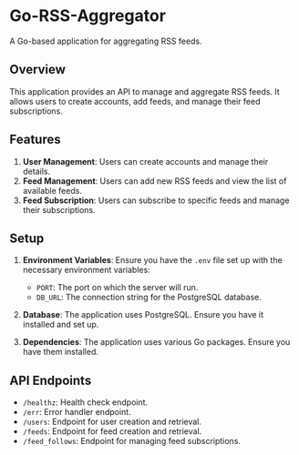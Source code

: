 # Go-RSS-Aggregator

A Go-based application for aggregating RSS feeds.

## Overview

This application provides an API to manage and aggregate RSS feeds. It allows users to create accounts, add feeds, and manage their feed subscriptions.

## Features

1. **User Management**: Users can create accounts and manage their details.
2. **Feed Management**: Users can add new RSS feeds and view the list of available feeds.
3. **Feed Subscription**: Users can subscribe to specific feeds and manage their subscriptions.

## Setup

1. **Environment Variables**: Ensure you have the `.env` file set up with the necessary environment variables:
   - `PORT`: The port on which the server will run.
   - `DB_URL`: The connection string for the PostgreSQL database.

2. **Database**: The application uses PostgreSQL. Ensure you have it installed and set up.

3. **Dependencies**: The application uses various Go packages. Ensure you have them installed.

## API Endpoints

- `/healthz`: Health check endpoint.
- `/err`: Error handler endpoint.
- `/users`: Endpoint for user creation and retrieval.
- `/feeds`: Endpoint for feed creation and retrieval.
- `/feed_follows`: Endpoint for managing feed subscriptions.
